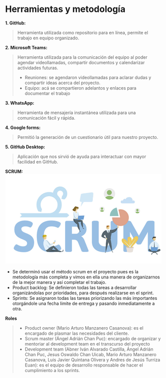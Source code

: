 # Herramientas y metodología

**1.	GitHub:**
> Herramienta utilizada como repositorio para en línea,  permite el trabajo en equipo organizado.

**2.	Microsoft Teams:**
 > Herramienta utilizada para la comunicación del equipo al poder agendar videollamadas, compartir documentos y calendarizar actividades futuras.
 > - 	Reuniones: se agendaron videollamadas para aclarar dudas y compartir ideas acerca del proyecto.
 > - 	Equipo: acá se compartieron adelantos y enlaces para documentar el trabajo

**3.	WhatsApp:**
 > Herramienta de mensajería instantánea utilizada para una comunicación fácil y rápida.
 
 **4.	Google forms:**
 > Permitió la generación de un cuestionario útil para nuestro proyecto.
 
  **5.	GitHub Desktop:**
> Aplicación que nos sirvió de ayuda para interactuar con mayor facilidad en GitHub.
 
**SCRUM:**
![](https://github.com/AndyTue/LIS/blob/9fcd5cb0c9d7d09c328492052ab0b49663690e06/Metodolog%C3%ADa/Por-qu%C3%A9-utilizar-Scrum.jpg)
*	Se determinó usar el método scrum en el proyecto pues es la metodología más completa y vimos en ella una manera de organizarnos de la mejor manera y así completar el trabajo.
* Product backlog: Se definieron todas las tareas a desarrollar organizándolas por prioridades, para después realizarse en el sprint.
* Sprints: Se asignaron todas las tareas priorizando las más importantes otorgándole una fecha límite de entrega y pasando inmediatamente a otra.

**Roles**
> - Product owner (Mario Arturo Manzanero Casanova): es el encargado de plasmar las necesidades del cliente. 
> - Scrum master (Ángel Adrián Chan Puc): encargado de organizar y mentoriar al development team en el transcurso del proyecto
> - Development team (Abner Iván Alvarado Castilla, Ángel Adrián Chan Puc, Jesus Oswaldo Chan Uicab, Mario Arturo Manzanero Casanova, Luis Javier Quintana Olivera y Andres de Jesús Turriza Euan): es el equipo de desarrollo responsable de hacer el cumplimiento a los sprints. 
